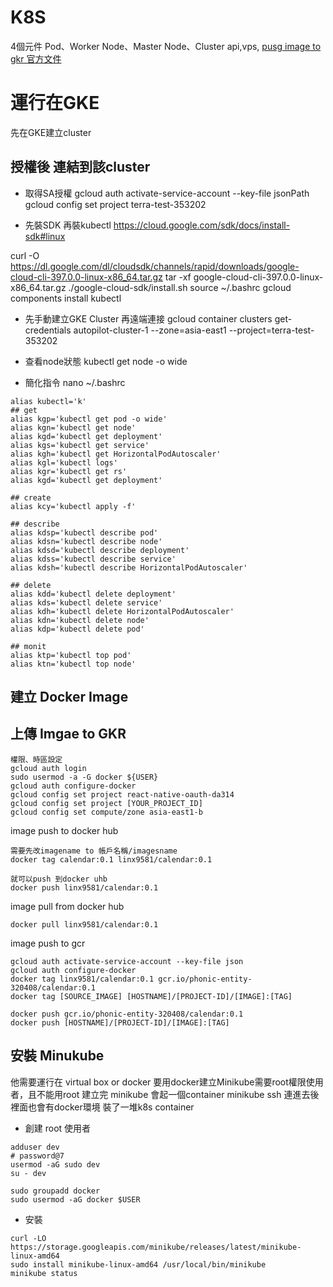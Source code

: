 # K8S
4個元件
Pod、Worker Node、Master Node、Cluster
api,vps,
[pusg image to gkr 官方文件](https://cloud.google.com/container-registry/docs/pushing-and-pulling)

# 運行在GKE
先在GKE建立cluster
## 授權後 連結到該cluster

* 取得SA授權
gcloud auth activate-service-account --key-file jsonPath
gcloud config set project terra-test-353202

* 先裝SDK 再裝kubectl
https://cloud.google.com/sdk/docs/install-sdk#linux

curl -O https://dl.google.com/dl/cloudsdk/channels/rapid/downloads/google-cloud-cli-397.0.0-linux-x86_64.tar.gz
tar -xf google-cloud-cli-397.0.0-linux-x86_64.tar.gz
./google-cloud-sdk/install.sh
source ~/.bashrc
gcloud components install kubectl

* 先手動建立GKE Cluster 再遠端連接
gcloud container clusters get-credentials autopilot-cluster-1 --zone=asia-east1 --project=terra-test-353202

* 查看node狀態
kubectl get node -o wide 

* 簡化指令
nano ~/.bashrc

```
alias kubectl='k'
## get
alias kgp='kubectl get pod -o wide'
alias kgn='kubectl get node'
alias kgd='kubectl get deployment'
alias kgs='kubectl get service'
alias kgh='kubectl get HorizontalPodAutoscaler'
alias kgl='kubectl logs'
alias kgr='kubectl get rs'
alias kgd='kubectl get deployment'

## create
alias kcy='kubectl apply -f'

## describe
alias kdsp='kubectl describe pod'
alias kdsn='kubectl describe node'
alias kdsd='kubectl describe deployment'
alias kdss='kubectl describe service'
alias kdsh='kubectl describe HorizontalPodAutoscaler'

## delete
alias kdd='kubectl delete deployment'
alias kds='kubectl delete service'
alias kdh='kubectl delete HorizontalPodAutoscaler'
alias kdn='kubectl delete node'
alias kdp='kubectl delete pod'

## monit
alias ktp='kubectl top pod'
alias ktn='kubectl top node'
```



## 建立 Docker Image

## 上傳 Imgae to GKR
```
權限、時區設定
gcloud auth login
sudo usermod -a -G docker ${USER}
gcloud auth configure-docker
gcloud config set project react-native-oauth-da314
gcloud config set project [YOUR_PROJECT_ID]
gcloud config set compute/zone asia-east1-b
```

image push to docker hub
```
需要先改imagename to 帳戶名稱/imagesname
docker tag calendar:0.1 linx9581/calendar:0.1

就可以push 到docker uhb
docker push linx9581/calendar:0.1
```
image pull from docker hub
```
docker pull linx9581/calendar:0.1
```

image push to gcr
```
gcloud auth activate-service-account --key-file json
gcloud auth configure-docker
docker tag linx9581/calendar:0.1 gcr.io/phonic-entity-320408/calendar:0.1
docker tag [SOURCE_IMAGE] [HOSTNAME]/[PROJECT-ID]/[IMAGE]:[TAG]

docker push gcr.io/phonic-entity-320408/calendar:0.1
docker push [HOSTNAME]/[PROJECT-ID]/[IMAGE]:[TAG]
```

## 安裝 Minukube
他需要運行在 virtual box or docker
要用docker建立Minikube需要root權限使用者，且不能用root
建立完 minikube 會起一個container
minikube ssh 連進去後裡面也會有docker環境 裝了一堆k8s container
* 創建 root 使用者
```
adduser dev
# password@7
usermod -aG sudo dev
su - dev

sudo groupadd docker
sudo usermod -aG docker $USER
```
* 安裝
```
curl -LO https://storage.googleapis.com/minikube/releases/latest/minikube-linux-amd64
sudo install minikube-linux-amd64 /usr/local/bin/minikube
minikube status
```
